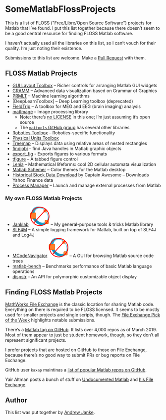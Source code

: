 SomeMatlabFlossProjects
=======================

This is a list of FLOSS ("Free/Libre/Open Source Software") projects for Matlab that I’ve found.
I put this list together because there doesn’t seem to be a good central resource for finding FLOSS Matlab software.

I haven’t actually used all the libraries on this list, so I can’t vouch for their quality.
I’m just noting their existence.

Submissions to this list are welcome.
Make a [Pull Request](https://github.com/apjanke/SomeMatlabFlossProjects/pulls) with them.

## FLOSS Matlab Projects

* [GUI Layout Toolbox](https://www.mathworks.com/matlabcentral/fileexchange/47982-gui-layout-toolbox) – Richer controls for arranging Matlab GUI widgets
* [GRAMM](https://github.com/piermorel/gramm) – Advanced data visualization based on Grammar of Graphics
* [PRMLT](https://github.com/PRML/PRMLT) – Machine learning algorithms
* [DeepLearnToolbox] – Deep Learning toolbox (deprecated)
* [FieldTrip](http://www.fieldtriptoolbox.org/) – A toolbox for MEG and EEG (brain imaging) analysis
* [matImage](https://github.com/mattools/matImage) – Image processing library
  * Note: there’s [no LICENSE](https://github.com/mattools/matImage/issues/3) in this one; I’m just assuming it’s open source
  * The [`mattools` GitHub group](https://github.com/mattools) has several other libraries
* [Robotics Toolbox](https://github.com/petercorke/robotics-toolbox-matlab) – Robotics-specific functionality
* [Physical Units Toolbox](https://www.mathworks.com/matlabcentral/fileexchange/38977-physical-units-toolbox)
* [Treemap](https://www.mathworks.com/matlabcentral/fileexchange/17192-treemap) – Displays data using relative areas of nested rectangles
* [findjobj](https://www.mathworks.com/matlabcentral/fileexchange/14317-findjobj-find-java-handles-of-matlab-graphic-objects) – find Java handles in Matlab graphic objects
* [export_fig](https://www.mathworks.com/matlabcentral/fileexchange/23629-export_fig) - Exports figures to various formats
* [tfigure](https://github.com/curtisma/MATLAB_tfigure) – A tabbed figure control
* [Lenia](https://github.com/Chakazul/Lenia) – Mathematical lifeforms: cool 2D cellular automata visualization
* [Matlab Schemer](https://github.com/scottclowe/matlab-schemer) – Color themes for the Matlab desktop
* [Historical Stock Data Download](https://www.mathworks.com/matlabcentral/fileexchange/37502-historical-stock-data-download-alternate-method) by Captain Awesome – Downloads Yahoo Finance data
* [Process Manager](https://www.mathworks.com/matlabcentral/fileexchange/48164-process-manager) – Launch and manage external processes from Matlab

### My own FLOSS Matlab Projects


* [Janklab](https://github.com/apjanke/janklab) ![Not Octave Compatible][no-octave] – My general-purpose tools & tricks Matlab library
* [SLF4M](https://github.com/apjanke/SLF4M) – A simple logging framework for Matlab, built on top of SLF4J and Log4J
* [MCodeNavigator](https://github.com/apjanke/MCodeNavigator) ![Not Octave Compatible][no-octave] – A GUI for browsing Matlab source code trees
* [matlab-bench](https://github.com/apjanke/matlab-bench) – Benchmarks performance of basic Matlab language operations
* [dispstr](https://github.com/apjanke/dispstr) – An API for polymorphic customizable object display

## Finding FLOSS Matlab Projects

[MathWorks File Exchange](https://www.mathworks.com/matlabcentral/fileexchange/) is the classic location for sharing Matlab code.
Everything on there is required to be FLOSS licensed.
It seems to be mostly used for smaller projects and single scripts, though.
The [File Exchange Pick of the Week](https://blogs.mathworks.com/pick/) highlights notable submissions.

There’s a [Matlab tag on GitHub](https://github.com/topics/matlab).
It lists over 4,000 repos as of March 2019.
Most of them appear to just be student homework, though, so they don’t all represent significant projects.

I prefer projects that are hosted on GitHub to those on File Exchange, because there’s no good way to submit PRs or bug reports on File Exchange.

GitHub user `kaxap` maintinas a [list of popular Matlab repos on GitHub](https://github.com/kaxap/arl/blob/master/README-MATLAB.md).

Yair Altman posts a bunch of stuff on [Undocumented Matlab](https://undocumentedmatlab.com/) and [his File Exchange](https://www.mathworks.com/matlabcentral/fileexchange/?term=authorid%3A27420).

## Author

This list was put together by [Andrew Janke](https://apjanke.net).

[octave]: images/octave-64px.png "Octave Compatible"
[no-octave]: images/no-octave-64px.png "Not Octave Compatible"
